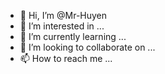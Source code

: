 - 👋 Hi, I’m @Mr-Huyen
- 👀 I’m interested in ...
- 🌱 I’m currently learning ...
- 💞️ I’m looking to collaborate on ...
- 📫 How to reach me ...

<!---
Mr-Huyen/Mr-Huyen is a ✨ special ✨ repository because its `README.md` (this file) appears on your GitHub profile.
You can click the Preview link to take a look at your changes.
--->
